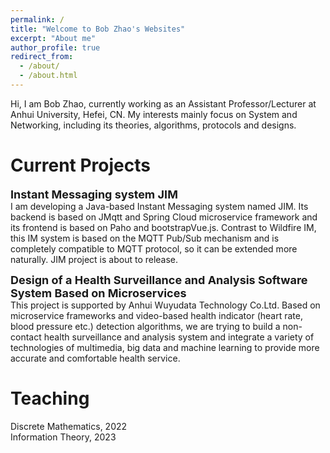 ```yaml
---
permalink: /
title: "Welcome to Bob Zhao's Websites"
excerpt: "About me"
author_profile: true
redirect_from: 
  - /about/
  - /about.html
---
```


Hi, I am Bob Zhao, currently working as an Assistant Professor/Lecturer at Anhui University, Hefei, CN. My interests mainly focus on System and Networking, including its theories,
algorithms, protocols and designs. 

Current Projects
======
**<font size=4>Instant Messaging system JIM</font>**  
I am developing a Java-based Instant Messaging system named JIM. Its backend is based on JMqtt and Spring Cloud microservice framework and its frontend is based on Paho and bootstrapVue.js. Contrast to Wildfire IM, this IM system is based on the MQTT Pub/Sub mechanism and is completely compatible to MQTT protocol, so it can be extended more naturally. JIM project is about to release. 

**<font size=4>Design of a Health Surveillance and Analysis Software System Based on Microservices</font>**  
This project is supported by Anhui Wuyudata Technology Co.Ltd. Based on microservice frameworks and video-based health indicator (heart rate, blood pressure etc.) detection algorithms, we are trying to build a non-contact health surveillance and analysis system and integrate a variety of technologies of multimedia, big data and machine learning to provide more accurate and comfortable health service.

Teaching
======
Discrete Mathematics, 2022  
Information Theory, 2023
